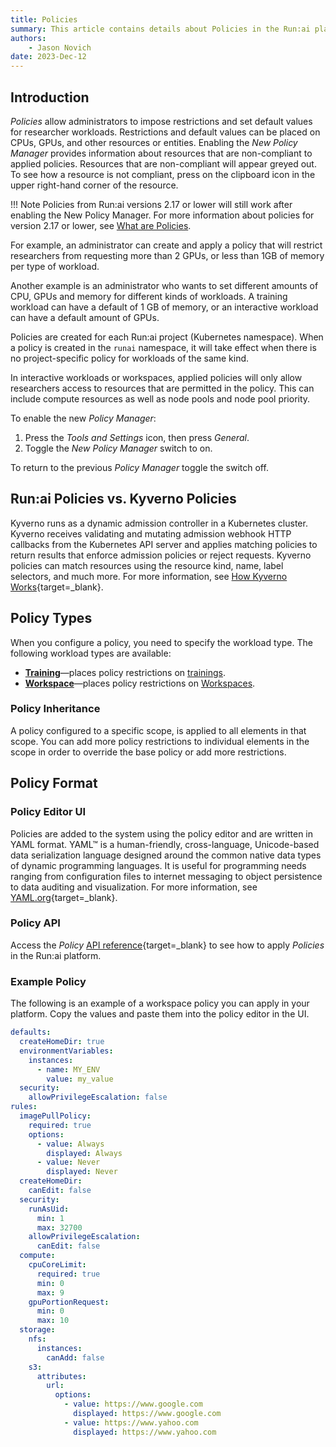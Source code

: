 ```yaml
---
title: Policies
summary: This article contains details about Policies in the Run:ai platform.
authors:
    - Jason Novich
date: 2023-Dec-12
---
```


## Introduction

*Policies* allow administrators to impose restrictions and set default values for researcher workloads. Restrictions and default values can be placed on CPUs, GPUs, and other resources or entities. Enabling the *New Policy Manager* provides information about resources that are non-compliant to applied policies. Resources that are non-compliant will appear greyed out. To see how a resource is not compliant, press on the clipboard icon in the upper right-hand corner of the resource.

!!! Note
    Policies from Run:ai versions 2.17 or lower will still work after enabling the New Policy Manager. For more information about policies for version 2.17 or lower, see [What are Policies](policies.md#what-are-policies).

For example, an administrator can create and apply a policy that will restrict researchers from requesting more than 2 GPUs, or less than 1GB of memory per type of workload.

Another example is an administrator who wants to set different amounts of CPU, GPUs and memory for different kinds of workloads. A training workload can have a default of 1 GB of memory, or an interactive workload can have a default amount of GPUs.

Policies are created for each Run:ai project (Kubernetes namespace). When a policy is created in the `runai` namespace, it will take effect when there is no project-specific policy for workloads of the same kind.

In interactive workloads or workspaces, applied policies will only allow researchers access to resources that are permitted in the policy. This can include compute resources as well as node pools and node pool priority.

To enable the new *Policy Manager*:

1. Press the *Tools and Settings* icon, then press *General*.
2. Toggle the *New Policy Manager* switch to on.

To return to the previous *Policy Manager* toggle the switch off.

## Run:ai Policies vs. Kyverno Policies

Kyverno runs as a dynamic admission controller in a Kubernetes cluster. Kyverno receives validating and mutating admission webhook HTTP callbacks from the Kubernetes API server and applies matching policies to return results that enforce admission policies or reject requests. Kyverno policies can match resources using the resource kind, name, label selectors, and much more. For more information, see [How Kyverno Works](https://kyverno.io/docs/introduction/#how-kyverno-works){target=_blank}.

## Policy Types

When you configure a policy, you need to specify the workload type. The following workload types are available:

* [**Training**](training-policy.md)&mdash;places policy restrictions on [trainings](../../../Researcher/user-interface/trainings.md#trainings).
* [**Workspace**](workspaces-policy.md)&mdash;places policy restrictions on [Workspaces](../../../Researcher/user-interface/workspaces/overview.md#getting-familiar-with-workspaces).

### Policy Inheritance

A policy configured to a specific scope, is applied to all elements in that scope. You can add more policy restrictions to individual elements in the scope in order to override the base policy or add more restrictions.

## Policy Format

### Policy Editor UI

Policies are added to the system using the policy editor and are written in YAML format. YAML™ is a human-friendly, cross-language, Unicode-based data serialization language designed around the common native data types of dynamic programming languages. It is useful for programming needs ranging from configuration files to internet messaging to object persistence to data auditing and visualization. For more information, see [YAML.org](https://yaml.org/){target=_blank}.

### Policy API

Access the *Policy* [API reference](https://app.run.ai/api/docs#tag/Policy){target=_blank} to see how to apply *Policies* in the Run:ai platform.

### Example Policy

The following is an example of a workspace policy you can apply in your platform. Copy the values and paste them into the policy editor in the UI.

```YAML
defaults:
  createHomeDir: true
  environmentVariables:
    instances:
      - name: MY_ENV
        value: my_value
  security:
    allowPrivilegeEscalation: false
rules:
  imagePullPolicy:
    required: true
    options:
      - value: Always
        displayed: Always
      - value: Never
        displayed: Never
  createHomeDir:
    canEdit: false
  security:
    runAsUid:
      min: 1
      max: 32700
    allowPrivilegeEscalation:
      canEdit: false
  compute:
    cpuCoreLimit:
      required: true
      min: 0
      max: 9
    gpuPortionRequest:
      min: 0
      max: 10
  storage:
    nfs:
      instances:
        canAdd: false
    s3:
      attributes:
        url:
          options:
            - value: https://www.google.com
              displayed: https://www.google.com
            - value: https://www.yahoo.com
              displayed: https://www.yahoo.com
```
